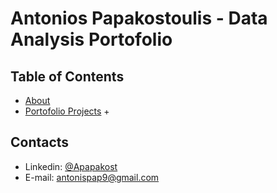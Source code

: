 # Antonios Papakostoulis - Data Analysis Portofolio

## Table of Contents
- [About](#about)
- [Portofolio Projects](#portofolio-projects)
 	+ 


## Contacts
- Linkedin: [@Apapakost](https://www.linkedin.com/in/apapakost/)
- E-mail: antonispap9@gmail.com
